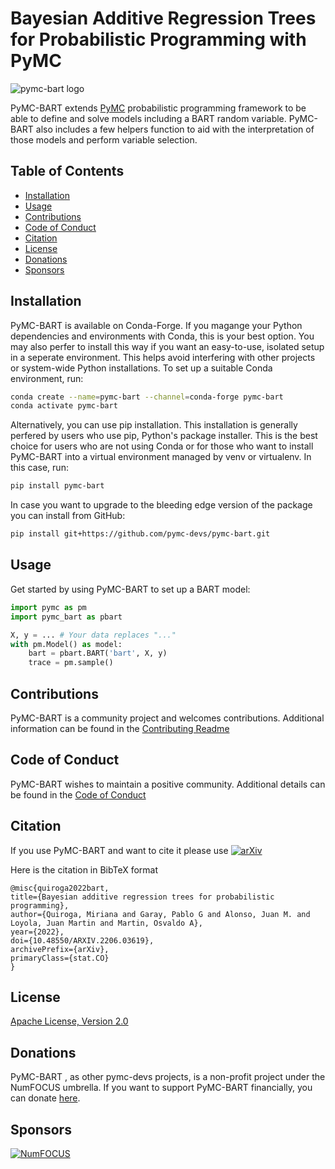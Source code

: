 
# Bayesian Additive Regression Trees for Probabilistic Programming with PyMC

![pymc-bart logo](docs/logos/pymc_bart.png)

PyMC-BART extends [PyMC](https://github.com/pymc-devs/pymc) probabilistic programming framework to be able to define and solve models including a BART random variable. PyMC-BART also includes a few helpers function to aid with the interpretation of those models and perform variable selection.

## Table of Contents

- [Installation](#installation)
- [Usage](#usage)
- [Contributions](#contributions)
- [Code of Conduct](#code-of-conduct)
- [Citation](#citation)
- [License](#license)
- [Donations](#donations)
- [Sponsors](#sponsors)


## Installation

PyMC-BART is available on Conda-Forge. If you magange your Python dependencies and environments with Conda, this is your best option. You may also perfer to install this way if you want an easy-to-use, isolated setup in a seperate environment. This helps avoid interfering with other projects or system-wide Python installations. To set up a suitable Conda environment, run:

```bash
conda create --name=pymc-bart --channel=conda-forge pymc-bart
conda activate pymc-bart
```

Alternatively, you can use pip installation. This installation is generally perfered by users who use pip, Python's package installer. This is the best choice for users who are not using Conda or for those who want to install PyMC-BART into a virtual environment managed by venv or virtualenv. In this case, run:

```bash
pip install pymc-bart
```

In case you want to upgrade to the bleeding edge version of the package you can install from GitHub:

```bash
pip install git+https://github.com/pymc-devs/pymc-bart.git
```

## Usage

Get started by using PyMC-BART to set up a BART model:

```python
import pymc as pm
import pymc_bart as pbart

X, y = ... # Your data replaces "..."
with pm.Model() as model:
    bart = pbart.BART('bart', X, y)
    trace = pm.sample()
```

## Contributions
PyMC-BART is a community project and welcomes contributions.
Additional information can be found in the [Contributing Readme](https://github.com/pymc-devs/pymc-bart/blob/main/CONTRIBUTING.md)

## Code of Conduct
PyMC-BART wishes to maintain a positive community. Additional details
can be found in the [Code of Conduct](https://github.com/pymc-devs/pymc-bart/blob/main/CODE_OF_CONDUCT.md)

## Citation
If you use PyMC-BART and want to cite it please use [![arXiv](https://img.shields.io/badge/arXiv-2206.03619-b31b1b.svg)](https://arxiv.org/abs/2206.03619)

Here is the citation in BibTeX format

```
@misc{quiroga2022bart,
title={Bayesian additive regression trees for probabilistic programming},
author={Quiroga, Miriana and Garay, Pablo G and Alonso, Juan M. and Loyola, Juan Martin and Martin, Osvaldo A},
year={2022},
doi={10.48550/ARXIV.2206.03619},
archivePrefix={arXiv},
primaryClass={stat.CO}
}
```

## License

[Apache License, Version 2.0](https://github.com/pymc-devs/pymc-bart/blob/main/LICENSE)

## Donations
PyMC-BART , as other pymc-devs projects, is a non-profit project under the NumFOCUS umbrella. If you want to support PyMC-BART financially, you can donate [here](https://numfocus.org/donate-to-pymc).

## Sponsors
[![NumFOCUS](https://www.numfocus.org/wp-content/uploads/2017/07/NumFocus_LRG.png)](https://numfocus.org)
